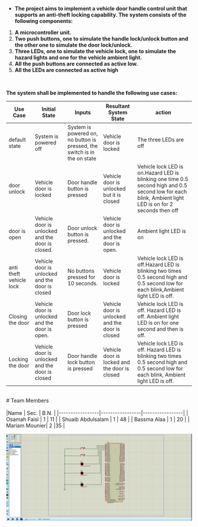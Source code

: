 -    **The project aims to implement a vehicle door handle control unit that supports an anti-theft locking capability.
The system consists of the following components:** 

  1.  **A microcontroller unit.**
  2.  **Two push buttons, one to simulate the handle lock/unlock button and the other one to simulate the door lock/unlock.**
  3. **Three LEDs, one to simulate the vehicle lock, one to simulate the hazard lights and one for the vehicle ambient light.**
  4.  **All the push buttons are connected as active low.**
  5.  **All the LEDs are connected as active high**
<br>

**The system shall be implemented to handle the following use cases:**

| Use Case              | Initial State        | Inputs            | Resultant System State    |action                      |
|-----------------------|----------------------|--------------------|---------------------------|---------------------------|
| default state           |System is powered off| System is powered on, no button is pressed, the switch is in the on state  | Vehicle door is locked  | The three LEDs are off|
| door unlock           | Vehicle door is locked     | Door handle button is pressed| Vehicle door is unlocked but it is closed  | Vehicle lock LED is on.Hazard LED is blinking one time 0.5 second high and 0.5 second low for each blink, Ambient light LED is on for 2 seconds then off         |
| door is open            | Vehicle door is unlocked and the door is closed.     | Door unlock button is pressed.         | Vehicle door is unlocked and the door is open.         |Ambient light LED is on         |
| anti theft vehicle lock           | Vehicle door is unlocked and the door is closed      |No buttons pressed for 10 seconds.         | Vehicle door is locked        | Vehicle lock LED is off.Hazard LED is blinking two times 0.5 second high and 0.5 second low for each blink,Ambient light LED is off.         |
|Closing the door           |Vehicle door is unlocked and the door is open.     | Door lock button is pressed         | Vehicle door is unlocked and the door is closed        | Vehicle lock LED is off. Hazard LED is off. Ambient light LED is on for one second and then is off.         |
| Locking the door           | Vehicle door is unlocked and the door is closed      | Door handle lock button is pressed         | Vehicle door is locked and the door is closed         | Vehicle lock LED is off. Hazard LED is blinking two times 0.5 second high and 0.5 second low for each blink, Ambient light LED is off.        |


<br>
# Team Members
<br><br>
|Name | Sec. | B.N. |
|-----------------|-----------------|-----------------|
| Osamah Faisl | 1 | 11 |
| Shuaib Abdulsalam | 1 | 48 |
| Bassma Alaa | 1 | 20 |
| Mariam Mounier| 2 |35 |

<br>

![Vehicle-door-handle-control-unit](vechile.gif)





